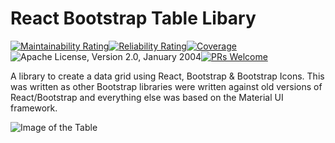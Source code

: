 # React Bootstrap Table Libary

[![Maintainability Rating](https://sonarcloud.io/api/project_badges/measure?project=PallasSystems_react-bootstrap-table&metric=sqale_rating)](https://sonarcloud.io/summary/new_code?id=PallasSystems_react-bootstrap-table)[![Reliability Rating](https://sonarcloud.io/api/project_badges/measure?project=PallasSystems_react-bootstrap-table&metric=reliability_rating)](https://sonarcloud.io/summary/new_code?id=PallasSystems_react-bootstrap-table)[![Coverage](https://sonarcloud.io/api/project_badges/measure?project=PallasSystems_react-bootstrap-table&metric=coverage)](https://sonarcloud.io/summary/new_code?id=PallasSystems_react-bootstrap-table)![Apache License, Version 2.0, January 2004](https://img.shields.io/github/license/apache/maven.svg?label=License)[![PRs Welcome](https://img.shields.io/badge/PRs-welcome-brightgreen.svg?style=flat-square)](https://makeapullrequest.com)

A library to create a data grid using React, Bootstrap & Bootstrap Icons. This was written as other Bootstrap libraries were written against old versions of React/Bootstrap and everything else was based on the Material UI framework.

![Image of the Table](https://github.com/PallasSystems/react-bootstrap-table/blob/main/docs/react-bootstrap-table.png?raw=true)
